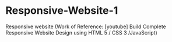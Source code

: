 # Responsive-Website-1
Responsive website (Work of Reference: [youtube] Build Complete Responsive Website Design using HTML 5 / CSS 3 /JavaScript)
